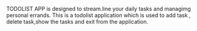 TODOLIST APP is designed to stream.line your 
daily tasks and managimg personal errands.
This is a todolist application which is used to add task , delete task,show the tasks and exit from the application.
